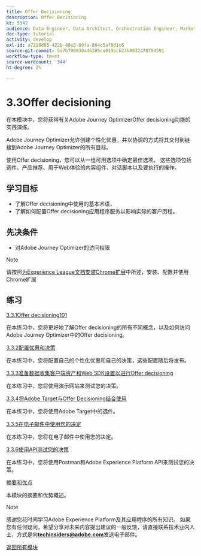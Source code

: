 ```yaml
---
title: Offer Decisioning
description: Offer Decisioning
kt: 5342
audience: Data Engineer, Data Architect, Orchestration Engineer, Marketer
doc-type: tutorial
activity: develop
exl-id: a7218d65-422b-48e5-89fa-864c5af8d1c6
source-git-commit: 5d7b790830a46385ca019bcb23b0032478794591
workflow-type: tm+mt
source-wordcount: '344'
ht-degree: 2%

---
```


# 3.3Offer decisioning

在本模块中，您将获得有关Adobe Journey OptimizerOffer decisioning功能的实践演练。

Adobe Journey Optimizer允许创建个性化优惠，并以协调的方式将其交付到链接到Adobe Journey Optimizer的所有目标。

使用Offer decisioning，您可以从一组可用选项中确定最佳选项。 这些选项包括选件、产品推荐、用于Web体验的内容组件、对话脚本以及要执行的操作。

## 学习目标

- 了解Offer decisioning中使用的基本术语，
- 了解如何配置Offer decisioning应用程序服务以影响实际的客户历程。

## 先决条件

- 对Adobe Journey Optimizer的访问权限

>[!NOTE]
>
>请按照[为Experience League文档安装Chrome扩展](../../gettingstarted/gettingstarted/ex1.md)中所述，安装、配置并使用Chrome扩展

## 练习

[3.3.1Offer decisioning101](./ex1.md)

在本练习中，您将更好地了解Offer decisioning的所有不同概念，以及如何访问Adobe Journey Optimizer中的Offer decisioning。

[3.3.2配置优惠和决策](./ex2.md)

在本练习中，您将配置自己的个性化优惠和自己的决策，这些配置随后将发布。

[3.3.3准备数据收集客户端资产和Web SDK设置以进行Offer decisioning](./ex3.md)

在本练习中，您将使用演示网站来测试您的决策。

[3.3.4将Adobe Target与Offer Decisioning结合使用](./ex4.md)

在本练习中，您将使用Adobe Target中的选件。

[3.3.5在电子邮件中使用您的决定](./ex5.md)

在本练习中，您将在电子邮件中使用您的决定。

[3.3.6使用API测试您的决策](./ex6.md)

在本练习中，您将使用Postman和Adobe Experience Platform API来测试您的决策。

[摘要和优点](./summary.md)

本模块的摘要和优势概述。

>[!NOTE]
>
>感谢您花时间学习Adobe Experience Platform及其应用程序的所有知识。 如果您有任何疑问，希望分享对未来内容提出建议的一般反馈，请直接联系技术业内人士，方式是向&#x200B;**techinsiders@adobe.com**&#x200B;发送电子邮件。

[返回所有模块](../../../overview.md)
